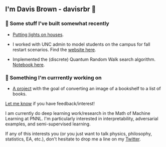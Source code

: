 ## I'm Davis Brown - davisrbr 👋 

### 🤖 Some stuff I've built somewhat recently

- [Putting lights on houses](https://share.streamlit.io/davisrbr/holiday-lights/main/main.py).

- I worked with UNC admin to model students on the campus for fall restart scenarios. Find the [website here](https://davisrbr.github.io/fall2020unc/).

- Implemented the (discrete) Quantum Random Walk search algorithm. [Notebook here](https://github.com/nickk124/quantumsearch/blob/master/random_walk_search.ipynb).

### 🔨 Something I'm currrently working on

- [A project](https://github.com/davisrbr/bookRecognition) with the goal of converting an image of a bookshelf to a list of books.

[Let me know](https://twitter.com/davisbrownr) if you have feedback/interest!

I am currently do deep learning work/research in the Math of Machine Learning at PNNL. I'm particularly interested in interpretability, adversarial examples, and semi-supervised learning.

If any of this interests you (or you just want to talk physics, philosophy, statistics, EA, etc.), don't hesitate to drop me a line on my [Twitter](https://twitter.com/davisbrownr).  
